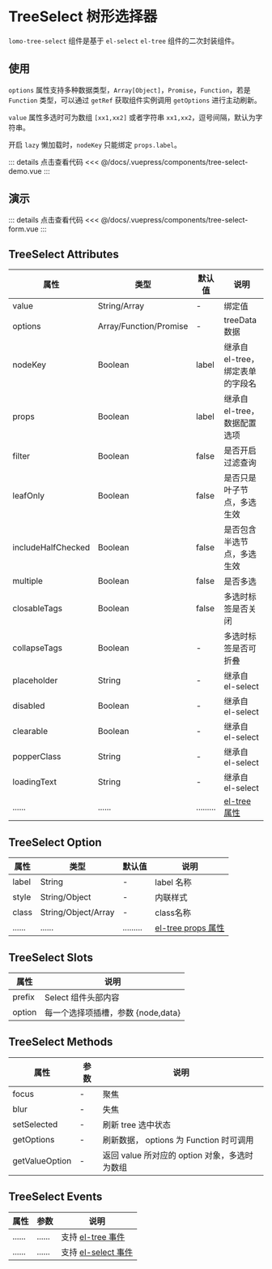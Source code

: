 # TreeSelect 树形选择器

`lomo-tree-select` 组件是基于 `el-select` `el-tree` 组件的二次封装组件。

## 使用

`options` 属性支持多种数据类型，`Array[Object]`，`Promise`，`Function`，若是 `Function` 类型，可以通过 `getRef` 获取组件实例调用 `getOptions` 进行主动刷新。

`value` 属性多选时可为数组 `[xx1,xx2]` 或者字符串 `xx1,xx2`，逗号间隔，默认为字符串。

开启 `lazy` 懒加载时，`nodeKey` 只能绑定 `props.label`。

<ClientOnly><tree-select-demo/></ClientOnly>

::: details 点击查看代码
<<< @/docs/.vuepress/components/tree-select-demo.vue
::: 

## 演示

<ClientOnly><tree-select-form/></ClientOnly>

::: details 点击查看代码
<<< @/docs/.vuepress/components/tree-select-form.vue
::: 



## TreeSelect Attributes

| 属性        | 类型         | 默认值  | 说明                                 | 
| ----------- | ------------  | ------ | ------------------------------------ |
| value       | String/Array  | -        |     绑定值           |  
| options     | Array/Function/Promise        | -    |  treeData 数据         | 
| nodeKey     | Boolean         | label       | 继承自 el-tree，绑定表单的字段名    | 
| props       | Boolean         | label       | 继承自 el-tree，数据配置选项    | 
| filter      | Boolean         | false       | 是否开启过滤查询                | 
| leafOnly    | Boolean         | false       | 是否只是叶子节点，多选生效    | 
| includeHalfChecked  | Boolean | false       | 是否包含半选节点，多选生效    |
| multiple     | Boolean        | false       | 是否多选          | 
| closableTags | Boolean        | false       | 多选时标签是否关闭
| collapseTags | Boolean        | -           | 多选时标签是否可折叠 |
| placeholder  | String         | -           | 继承自 el-select                   | 
| disabled     | Boolean        | -           | 继承自 el-select                        |
| clearable    | Boolean        | -           | 继承自 el-select  | 
| popperClass  | String         | -           | 继承自 el-select  | 
| loadingText  | String         | -           | 继承自 el-select  | 
| ......      | ......          | .........   | [el-tree 属性](https://element.eleme.cn/#/zh-CN/component/tree#tree-attributes)    |


## TreeSelect Option

| 属性        | 类型         | 默认值  | 说明                                 | 
| ----------- | ------------  | ------ | ------------------------------------ | 
| label       | String        |  -                  | label 名称    |
| style       | String/Object | -                   | 内联样式     | 
| class       | String/Object/Array       |  -      | class名称    |
| ......      | ......          | .........   | [el-tree props 属性](https://element.eleme.cn/#/zh-CN/component/tree#props)    |  



## TreeSelect Slots

| 属性          |   说明                                   | 
| -----------    |   ------------------------------------  | 
| prefix         |  Select 组件头部内容                        |
| option         |  每一个选择项插槽，参数 {node,data} |

## TreeSelect Methods

| 属性          | 参数           |  说明                                   | 
| -----------   | ------------  |  ------------------------------------  | 
| focus         | -             |  聚焦                        |
| blur          | -             |  失焦            | 
| setSelected      | -          |  刷新 tree 选中状态            |
| getOptions    | -             |  刷新数据， options 为 Function 时可调用    |
| getValueOption  | -           |  返回 value 所对应的 option 对象，多选时为数组 |


## TreeSelect Events

| 属性          | 参数           |  说明                                   | 
| -----------   | ------------  |  ------------------------------------  | 
| ......        | ......        | 支持 [el-tree 事件](https://element.eleme.cn/#/zh-CN/component/tree#tree-events)      | 
| ......        | ......        | 支持 [el-select 事件](https://element.eleme.cn/#/zh-CN/component/select#tree-events)      | 
